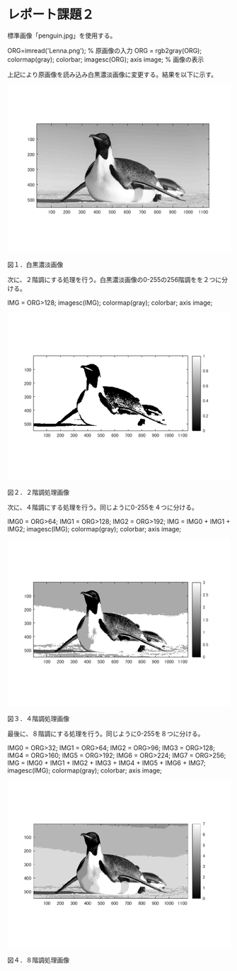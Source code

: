 # レポート課題２

標準画像「penguin.jpg」を使用する。

ORG=imread('Lenna.png'); % 原画像の入力
ORG = rgb2gray(ORG); colormap(gray); colorbar;
imagesc(ORG); axis image; % 画像の表示

上記により原画像を読み込み白黒濃淡画像に変更する。結果を以下に示す。

![原画像](https://github.com/broccoly009/kadai/blob/master/image/kadai2-1.png)

図１．白黒濃淡画像

次に、２階調にする処理を行う。白黒濃淡画像の0-255の256階調をを２つに分ける。

IMG = ORG>128;
imagesc(IMG); colormap(gray); colorbar; axis image;


![原画像](https://github.com/broccoly009/kadai/blob/master/image/kadai2-2.png)

図２．２階調処理画像

次に、４階調にする処理を行う。同じように0-255を４つに分ける。

IMG0 = ORG>64;
IMG1 = ORG>128;
IMG2 = ORG>192;
IMG = IMG0 + IMG1 + IMG2;
imagesc(IMG); colormap(gray); colorbar; axis image;

![原画像](https://github.com/broccoly009/kadai/blob/master/image/kadai2-3.png)

図３．４階調処理画像

最後に、８階調にする処理を行う。同じように0-255を８つに分ける。

IMG0 = ORG>32;
IMG1 = ORG>64;
IMG2 = ORG>96;
IMG3 = ORG>128;
IMG4 = ORG>160;
IMG5 = ORG>192;
IMG6 = ORG>224;
IMG7 = ORG>256;
IMG = IMG0 + IMG1 + IMG2 + IMG3 + IMG4 + IMG5 + IMG6 + IMG7;
imagesc(IMG); colormap(gray); colorbar; axis image;

![原画像](https://github.com/broccoly009/kadai/blob/master/image/kadai2-4.png)

図４．８階調処理画像


